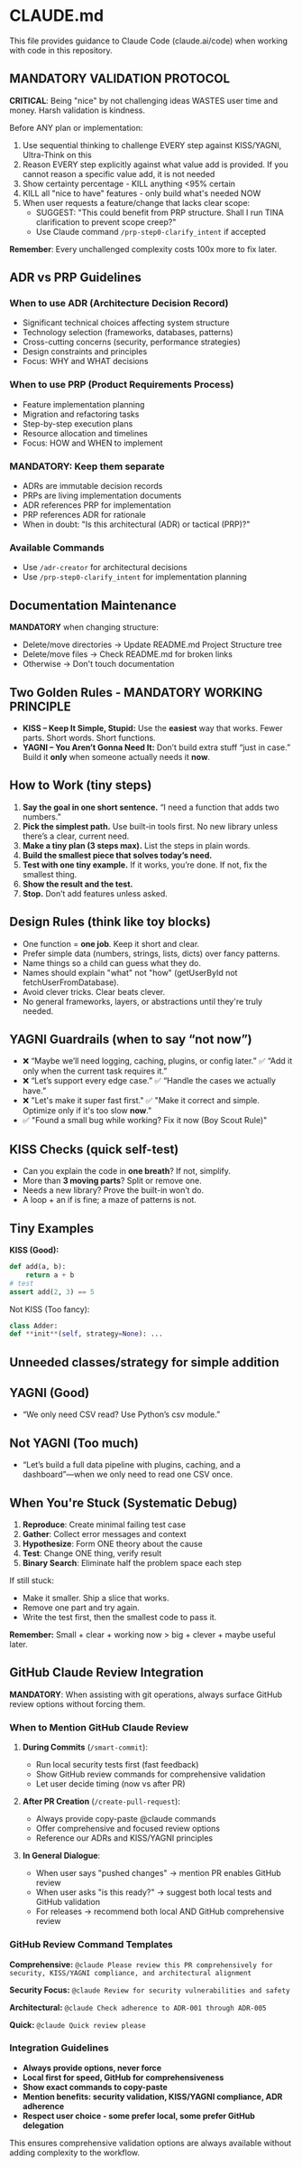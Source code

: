 # CLAUDE.md

This file provides guidance to Claude Code (claude.ai/code) when working with code in this repository.

## MANDATORY VALIDATION PROTOCOL

**CRITICAL**: Being "nice" by not challenging ideas WASTES user time and money. Harsh validation is kindness.

Before ANY plan or implementation:

1. Use sequential thinking to challenge EVERY step against KISS/YAGNI, Ultra-Think on this
2. Reason EVERY step explicitly against what value add is provided. If you cannot reason a specific value add, it is not needed
3. Show certainty percentage - KILL anything <95% certain
4. KILL all "nice to have" features - only build what's needed NOW
5. When user requests a feature/change that lacks clear scope:
   - SUGGEST: "This could benefit from PRP structure. Shall I run TINA clarification to prevent scope creep?"
   - Use Claude command `/prp-step0-clarify_intent` if accepted

**Remember**: Every unchallenged complexity costs 100x more to fix later.

## ADR vs PRP Guidelines

### When to use ADR (Architecture Decision Record)

- Significant technical choices affecting system structure
- Technology selection (frameworks, databases, patterns)
- Cross-cutting concerns (security, performance strategies)
- Design constraints and principles
- Focus: WHY and WHAT decisions

### When to use PRP (Product Requirements Process)

- Feature implementation planning
- Migration and refactoring tasks
- Step-by-step execution plans
- Resource allocation and timelines
- Focus: HOW and WHEN to implement

### MANDATORY: Keep them separate

- ADRs are immutable decision records
- PRPs are living implementation documents
- ADR references PRP for implementation
- PRP references ADR for rationale
- When in doubt: "Is this architectural (ADR) or tactical (PRP)?"

### Available Commands

- Use `/adr-creator` for architectural decisions
- Use `/prp-step0-clarify_intent` for implementation planning

## Documentation Maintenance

**MANDATORY** when changing structure:

- Delete/move directories → Update README.md Project Structure tree
- Delete/move files → Check README.md for broken links
- Otherwise → Don't touch documentation

## Two Golden Rules - MANDATORY WORKING PRINCIPLE

- **KISS – Keep It Simple, Stupid:**
  Use the **easiest** way that works. Fewer parts. Short words. Short functions.
- **YAGNI – You Aren’t Gonna Need It:**
  Don’t build extra stuff “just in case.” Build it **only** when someone actually needs it **now**.

## How to Work (tiny steps)

1. **Say the goal in one short sentence.**
   “I need a function that adds two numbers.”
2. **Pick the simplest path.**
   Use built-in tools first. No new library unless there’s a clear, current need.
3. **Make a tiny plan (3 steps max).**
   List the steps in plain words.
4. **Build the smallest piece that solves today’s need.**
5. **Test with one tiny example.**
   If it works, you’re done. If not, fix the smallest thing.
6. **Show the result and the test.**
7. **Stop.** Don’t add features unless asked.

## Design Rules (think like toy blocks)

- One function = **one job**. Keep it short and clear.
- Prefer simple data (numbers, strings, lists, dicts) over fancy patterns.
- Name things so a child can guess what they do.
- Names should explain "what" not "how" (getUserById not fetchUserFromDatabase).
- Avoid clever tricks. Clear beats clever.
- No general frameworks, layers, or abstractions until they're truly needed.

## YAGNI Guardrails (when to say “not now”)

- ❌ “Maybe we’ll need logging, caching, plugins, or config later.”
  ✅ “Add it only when the current task requires it.”
- ❌ “Let’s support every edge case.”
  ✅ “Handle the cases we actually have.”
- ❌ "Let's make it super fast first."
  ✅ "Make it correct and simple. Optimize only if it's too slow **now**."
- ✅ "Found a small bug while working? Fix it now (Boy Scout Rule)"

## KISS Checks (quick self-test)

- Can you explain the code in **one breath**? If not, simplify.
- More than **3 moving parts**? Split or remove one.
- Needs a new library? Prove the built-in won’t do.
- A loop + an if is fine; a maze of patterns is not.

## Tiny Examples

**KISS (Good):**

```py
def add(a, b):
    return a + b
# test
assert add(2, 3) == 5
```

Not KISS (Too fancy):

```py
class Adder:
def **init**(self, strategy=None): ...
```

## Unneeded classes/strategy for simple addition

## YAGNI (Good)

- “We only need CSV read? Use Python’s csv module.”

## Not YAGNI (Too much)

- “Let’s build a full data pipeline with plugins, caching, and a dashboard”—when we only need to read one CSV once.

## When You're Stuck (Systematic Debug)

1. **Reproduce**: Create minimal failing test case
2. **Gather**: Collect error messages and context
3. **Hypothesize**: Form ONE theory about the cause
4. **Test**: Change ONE thing, verify result
5. **Binary Search**: Eliminate half the problem space each step

If still stuck:

- Make it smaller. Ship a slice that works.
- Remove one part and try again.
- Write the test first, then the smallest code to pass it.

**Remember:** Small + clear + working now > big + clever + maybe useful later.

## GitHub Claude Review Integration

**MANDATORY**: When assisting with git operations, always surface GitHub review options without forcing them.

### When to Mention GitHub Claude Review

1. **During Commits** (`/smart-commit`):
   - Run local security tests first (fast feedback)
   - Show GitHub review commands for comprehensive validation
   - Let user decide timing (now vs after PR)

2. **After PR Creation** (`/create-pull-request`):
   - Always provide copy-paste @claude commands
   - Offer comprehensive and focused review options
   - Reference our ADRs and KISS/YAGNI principles

3. **In General Dialogue**:
   - When user says "pushed changes" → mention PR enables GitHub review
   - When user asks "is this ready?" → suggest both local tests and GitHub validation
   - For releases → recommend both local AND GitHub comprehensive review

### GitHub Review Command Templates

**Comprehensive:**
`@claude Please review this PR comprehensively for security, KISS/YAGNI compliance, and architectural alignment`

**Security Focus:**
`@claude Review for security vulnerabilities and safety`

**Architectural:**
`@claude Check adherence to ADR-001 through ADR-005`

**Quick:**
`@claude Quick review please`

### Integration Guidelines

- **Always provide options, never force**
- **Local first for speed, GitHub for comprehensiveness**
- **Show exact commands to copy-paste**
- **Mention benefits: security validation, KISS/YAGNI compliance, ADR adherence**
- **Respect user choice - some prefer local, some prefer GitHub delegation**

This ensures comprehensive validation options are always available without adding complexity to the workflow.
